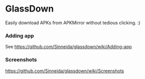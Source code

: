 # GlassDown

Easily download APKs from APKMirror without tedious clicking. :) 

### Adding app
See https://github.com/Sinneida/glassdown/wiki/Adding-app

### Screenshots
https://github.com/Sinneida/glassdown/wiki/Screenshots 